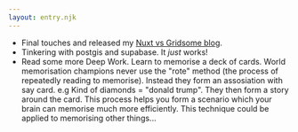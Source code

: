 ```yaml
---
layout: entry.njk
---
```


- Final touches and released my [Nuxt vs Gridsome blog](https://chiubaca.com/building-my-new-blog-nuxt-vs-gridsome-4n9g).
- Tinkering with postgis and supabase. It _just_ works!
- Read some more Deep Work. Learn to memorise a deck of cards. World memorisation champions never use the "rote" method (the process of repeatedly reading to memorise). Instead they form an assosiation with say card. e.g Kind of diamonds = "donald trump". They then form a story around the card. This process helps you form a scenario which your brain can memorise much more efficiently. This technique could be applied to memorising other things...
